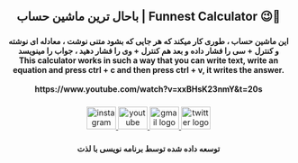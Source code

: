 <h2 align="center">باحال ترین ماشین حساب | Funnest Calculator 😉🤩</h2>

###

<p align="left"></p>

###

<h4 align="center">این ماشین حساب ، طوری کار میکند که هر جایی که بشود متنی نوشت ، معادله ای نوشته و کنترل + سی را فشار داده و بعد هم کنترل + وی را فشار دهید ، جواب را مینویسد<br>This calculator works in such a way that you can write text, write an equation and press ctrl + c and then press ctrl + v, it writes the answer.<br><br>https://www.youtube.com/watch?v=xxBHsK23nmY&t=20s</h4>

###

<div align="center">
  <a href="https://www.instagram.com/codingwithenjoy/" target="_blank">
    <img src="https://raw.githubusercontent.com/maurodesouza/profile-readme-generator/master/src/assets/icons/social/instagram/default.svg" width="52" height="40" alt="instagram logo"  />
  </a>
  <a href="https://www.youtube.com/@codingwithenjoy" target="_blank">
    <img src="https://raw.githubusercontent.com/maurodesouza/profile-readme-generator/master/src/assets/icons/social/youtube/default.svg" width="52" height="40" alt="youtube logo"  />
  </a>
  <a href="mailto:codingwithenjoy@gmail.com" target="_blank">
    <img src="https://raw.githubusercontent.com/maurodesouza/profile-readme-generator/master/src/assets/icons/social/gmail/default.svg" width="52" height="40" alt="gmail logo"  />
  </a>
  <a href="https://twitter.com/codingwithenjoy" target="_blank">
    <img src="https://raw.githubusercontent.com/maurodesouza/profile-readme-generator/master/src/assets/icons/social/twitter/default.svg" width="52" height="40" alt="twitter logo"  />
  </a>
</div>

###

<p align="left"></p>

###

<h4 align="center">توسعه داده شده توسط برنامه نویسی با لذت</h4>

###
